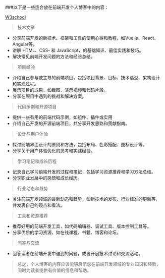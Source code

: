 ###以下是一些适合放在前端开发个人博客中的内容：

[W3school](https://www.w3school.com.cn "W3school")

>技术文章
- 分享前端开发的新技术、框架和工具的使用心得和教程，如Vue.js、React、Angular等。
- 讲解 HTML、CSS- 和 JavaScript，的基础知识、最佳实践和技巧。
- 解决常见前端开发问题的方法和经验总结。

>项目经验
- 介绍自己参与或主导的前端项目，包括项目背景、目标、技术选型、架构设计和实现过程。
- 展示项目的成果，如截图、演示视频和代码片段。
- 分享在项目中遇到的挑战和解决方案。

>代码示例和开源项目
- 提供一些有用的前端代码示例，如组件、插件或实用
- 介绍自己开发的开源前端项目，并分享开发思路和贡献指南。

>设计与用户体验
-  探讨前端界面设计的原则和方法，包括布局、色彩搭配、图标设计等。
-  分享关于用户体验优化的思考和实践经验。

>学习笔记和成长历程
-  记录自己学习前端开发的过程和笔记，包括学习资源推荐和学习方法总结。
-  分享职业发展中的感悟和成长经历。

>行业动态和趋势
-  关注前端开发领域的最新动态和趋势，如新技术的发布、行业标准的更新等，并发表自己的观点和看法。

>工具和资源推荐
-  推荐好用的前端开发工具，如代码编辑器、调试工具、版本控制工具等。
-  分享优质的学习资源，如在线课程、书籍、博客和论坛。

>问答与交流
-  回答读者在前端开发中遇到的问题，或者开展技术讨论和交流活动。

>总之，个人博客的内容应该能够展示您在前端开发领域的专业知识和经验，同时为读者提供有价值的信息和帮助。
